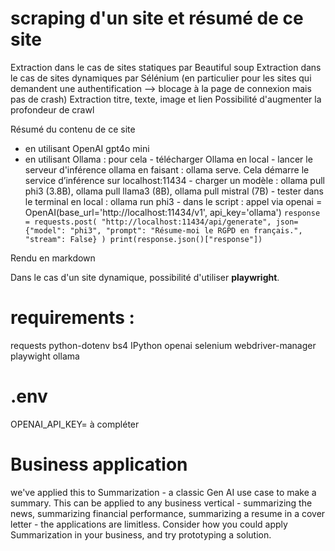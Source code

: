# scraping d'un site et résumé de ce site

Extraction dans le cas de sites statiques par Beautiful soup
Extraction dans le cas de sites dynamiques par Sélénium (en particulier pour les sites qui demandent une authentification --> blocage à la page de connexion mais pas de crash)
Extraction titre, texte, image et lien
Possibilité d'augmenter la profondeur de crawl

Résumé du contenu de ce site 
- en utilisant OpenAI gpt4o mini
- en utilisant Ollama : pour cela 
        - télécharger Ollama en local
        - lancer le serveur d'inférence ollama en faisant : ollama serve. Cela démarre le service d’inférence sur localhost:11434
        - charger un modèle : ollama pull phi3 (3.8B), ollama pull llama3 (8B), ollama pull mistral (7B)
        - tester dans le terminal en local : ollama run phi3
        - dans le script : appel via openai = OpenAI(base_url='http://localhost:11434/v1', api_key='ollama')
        ```
            response = requests.post(
                "http://localhost:11434/api/generate",
                json={"model": "phi3", "prompt": "Résume-moi le RGPD en français.", "stream": False}
            )
            print(response.json()["response"])
        ```

Rendu en markdown

Dans le cas d'un site dynamique, possibilité d'utiliser **playwright**. 


# requirements : 

requests
python-dotenv
bs4
IPython
openai
selenium
webdriver-manager
playwight
ollama

# .env
OPENAI_API_KEY= à compléter

# Business application
we've applied this to Summarization - a classic Gen AI use case to make a summary. This can be applied to any business vertical - summarizing the news, summarizing financial performance, summarizing a resume in a cover letter - the applications are limitless. Consider how you could apply Summarization in your business, and try prototyping a solution.

